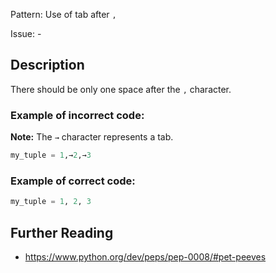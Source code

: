 Pattern: Use of tab after `,`

Issue: -

## Description

There should be only one space after the `,` character.

### Example of **incorrect** code:

**Note:** The `→` character represents a tab.

```python
my_tuple = 1,→2,→3
```

### Example of **correct** code:

```python
my_tuple = 1, 2, 3
```

## Further Reading

* https://www.python.org/dev/peps/pep-0008/#pet-peeves